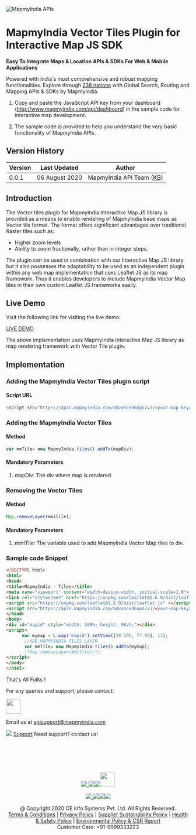 ![MapmyIndia APIs](https://www.mapmyindia.com/api/img/mapmyindia-api.png)

# MapmyIndia Vector Tiles Plugin for Interactive Map JS SDK

**Easy To Integrate Maps & Location APIs & SDKs For Web & Mobile Applications**

Powered with India's most comprehensive and robust mapping functionalities.
Explore through [238 nations](https://github.com/MapmyIndia/mapmyindia-rest-api/blob/master/docs/countryISO.md) with Global Search, Routing and Mapping APIs & SDKs by MapmyIndia.

1. Copy and paste the JavaScript API key from your dashboard (http://www.mapmyindia.com/api/dashboard) in the sample code for interactive map development. 

2. The sample code is provided to help you understand the very basic functionality of MapmyIndia APIs. 

## Version History

| Version | Last Updated | Author |
| ---- | ---- | ---- |
| 0.0.1 | 06 August 2020 | MapmyIndia API Team ([KB](https://github.com/kunalbharti)) |

## Introduction

The Vector tiles plugin for MapmyIndia Interactive Map JS library is provided as a means to enable rendering of MapmyIndia base maps as Vector tile format. The format offers significant advantages over traditional Raster tiles such as: 
- Higher zoom levels
- Ability to zoom fractionally, rather than in integer steps.

The plugin can be used in combination with our Interactive Map JS library but it also possesses the adaptability to be used as an independent plugin within any web map implementation that uses Leaflet JS as its map framework. Thus it enables developers to include MapmyIndia Vector Map tiles in their own custom Leaflet JS frameworks easily.


## Live Demo

Visit the following link for visiting the live demo: 

[LIVE DEMO](https://www.mapmyindia.com/api/advanced-maps/doc/sample/map_sdk/leaflet_vector)

The above implementation uses MapmyIndia Interactive Map JS library as map rendering framework with Vector Tile plugin.

## Implementation

### Adding the MapmyIndia Vector Tiles plugin script

#### Script URL

```js
<script src="https://apis.mapmyindia.com/advancedmaps/v1/<your-map-key>/map_load?v=1.5&vectorLayer"></script>
```

### Adding the MapmyIndia Vector Tiles

#### Method

```js
var mmTile= new MapmyIndia.tiles().addTo(mapDiv);
```

#### Mandatory Parameters
1. mapDiv: The div where map is rendered.

### Removing the Vector Tiles

#### Method

```js
Map.removeLayer(mmiTile);
```

#### Mandatory Parameters
1. mmiTile: The variable used to add MapmyIndia Vector Map tiles to div.

### Sample code Snippet

```html
<!DOCTYPE html>
<html>
<head>
<title>MapmyIndia - Tiles</title>
<meta name="viewport" content="width=device-width, initial-scale=1.0">
<link rel="stylesheet" href="https://unpkg.com/leaflet@1.6.0/dist/leaflet.css"/>
<script src="https://unpkg.com/leaflet@1.6.0/dist/leaflet.js" ></script>
<script src="https://apis.mapmyindia.com/advancedmaps/v1/<your-map-key>/map_load?v=1.5&vectorLayer"></script>
</head>
<body>
<div id="mapid" style="width: 100%; height: 98vh;"></div>
<script>
      var mymap = L.map('mapid').setView([28.505, 77.09], 13);
       //ADD MAPMYINDIA TILES LAYER
       var mmTile= new MapmyIndia.tiles().addTo(mymap);       
       /*Map.removeLayer(mmiTile);*/
</script>
</body>
</html>
```

That's All Folks !

For any queries and support, please contact: 

[<img src="https://www.mapmyindia.com/images/logo.png" height="40"/> </p>](https://www.mapmyindia.com/api)
Email us at [apisupport@mapmyindia.com](mailto:apisupport@mapmyindia.com)


![](https://www.mapmyindia.com/api/img/icons/support.png)
[Support](https://www.mapmyindia.com/api/index.php#f_cont)
Need support? contact us!

<br></br>
<br></br>

[<p align="center"> <img src="https://www.mapmyindia.com/api/img/icons/stack-overflow.png"/> ](https://stackoverflow.com/questions/tagged/mapmyindia-api)[![](https://www.mapmyindia.com/api/img/icons/blog.png)](http://www.mapmyindia.com/blog/)[![](https://www.mapmyindia.com/api/img/icons/gethub.png)](https://github.com/MapmyIndia)[<img src="https://mmi-api-team.s3.ap-south-1.amazonaws.com/API-Team/npm-logo.one-third%5B1%5D.png" height="40"/> </p>](https://www.npmjs.com/org/mapmyindia) 



[<p align="center"> <img src="https://www.mapmyindia.com/june-newsletter/icon4.png"/> ](https://www.facebook.com/MapmyIndia)[![](https://www.mapmyindia.com/june-newsletter/icon2.png)](https://twitter.com/MapmyIndia)[![](https://www.mapmyindia.com/newsletter/2017/aug/llinkedin.png)](https://www.linkedin.com/company/mapmyindia)[![](https://www.mapmyindia.com/june-newsletter/icon3.png)](https://www.youtube.com/user/MapmyIndia/)




<div align="center">@ Copyright 2020 CE Info Systems Pvt. Ltd. All Rights Reserved.</div>

<div align="center"> <a href="https://www.mapmyindia.com/api/terms-&-conditions">Terms & Conditions</a> | <a href="https://www.mapmyindia.com/about/privacy-policy">Privacy Policy</a> | <a href="https://www.mapmyindia.com/pdf/mapmyIndia-sustainability-policy-healt-labour-rules-supplir-sustainability.pdf">Supplier Sustainability Policy</a> | <a href="https://www.mapmyindia.com/pdf/Health-Safety-Management.pdf">Health & Safety Policy</a> | <a href="https://www.mapmyindia.com/pdf/Environment-Sustainability-Policy-CSR-Report.pdf">Environmental Policy & CSR Report</a>

<div align="center">Customer Care: +91-9999333223</div>
